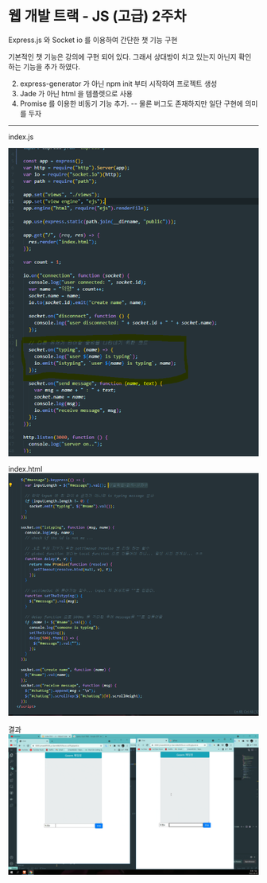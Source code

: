 # 웹 개발 트랙 - JS (고급) 2주차

Express.js 와 Socket io 를 이용하여 간단한 챗 기능 구현

기본적인 챗 기능은 강의에 구현 되어 있다. 그래서 상대방이 치고 있는지 아닌지 확인 하는 기능을 추가 하였다.

2. express-generator 가 아닌 npm init 부터 시작하여 프로젝트 생성
3. Jade 가 아닌 html 을 템플렛으로 사용
4. Promise 를 이용한 비동기 기능 추가. -- 물론 버그도 존재하지만 일단 구현에 의미를 두자

---

index.js

![index.js](./2ndWeek--Chat/public/capture/index.js.png)

index.html
![index.html](./2ndWeek--Chat/public/capture/index.html.png)

결과
![결과](./2ndWeek--Chat/public/capture/capture.gif)
